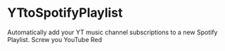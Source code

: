 # YTtoSpotifyPlaylist

Automatically add your YT music channel subscriptions to a new Spotify Playlist.
Screw you YouTube Red
